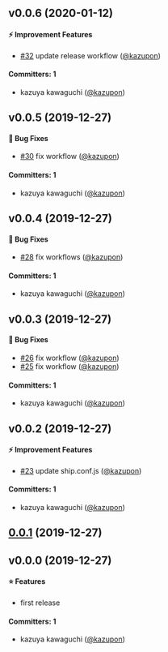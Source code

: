 
## v0.0.6 (2020-01-12)

#### :zap: Improvement Features
* [#32](https://github.com/kazupon/sandbox-github-actions/pull/32) update release workflow ([@kazupon](https://github.com/kazupon))

#### Committers: 1
- kazuya kawaguchi ([@kazupon](https://github.com/kazupon))


## v0.0.5 (2019-12-27)

#### :bug: Bug Fixes
* [#30](https://github.com/kazupon/sandbox-github-actions/pull/30) fix workflow ([@kazupon](https://github.com/kazupon))

#### Committers: 1
- kazuya kawaguchi ([@kazupon](https://github.com/kazupon))


## v0.0.4 (2019-12-27)

#### :bug: Bug Fixes
* [#28](https://github.com/kazupon/sandbox-github-actions/pull/28) fix workflows ([@kazupon](https://github.com/kazupon))

#### Committers: 1
- kazuya kawaguchi ([@kazupon](https://github.com/kazupon))


## v0.0.3 (2019-12-27)

#### :bug: Bug Fixes
* [#26](https://github.com/kazupon/sandbox-github-actions/pull/26) fix workflow ([@kazupon](https://github.com/kazupon))
* [#25](https://github.com/kazupon/sandbox-github-actions/pull/25) fix workflow ([@kazupon](https://github.com/kazupon))

#### Committers: 1
- kazuya kawaguchi ([@kazupon](https://github.com/kazupon))


## v0.0.2 (2019-12-27)

#### :zap: Improvement Features
* [#23](https://github.com/kazupon/sandbox-github-actions/pull/23) update ship.conf.js ([@kazupon](https://github.com/kazupon))

#### Committers: 1
- kazuya kawaguchi ([@kazupon](https://github.com/kazupon))

## [0.0.1](https://github.com/kazupon/sandbox-github-actions/compare/v0.0.0...v0.0.1) (2019-12-27)



## v0.0.0 (2019-12-27)

#### :star: Features
* first release

#### Committers: 1
- kazuya kawaguchi ([@kazupon](https://github.com/kazupon))
